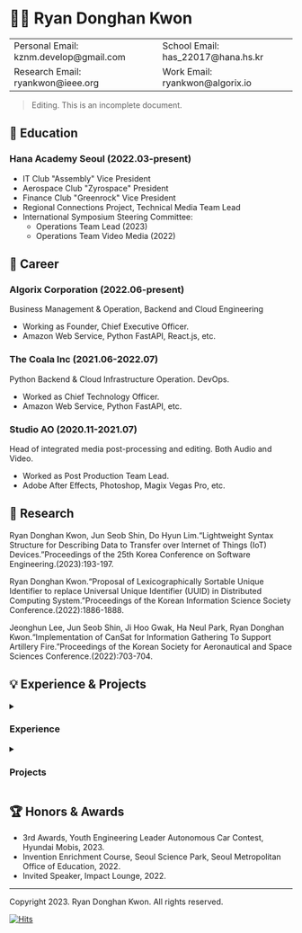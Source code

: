 # 🧑‍💻 Ryan Donghan Kwon

<table border="0">
  <tr>
    <td>Personal Email: kznm.develop@gmail.com</td>
    <td>School Email: has_22017@hana.hs.kr</td>
  </tr>
  <tr>
    <td>Research Email: ryankwon@ieee.org</td>
    <td>Work Email: ryankwon@algorix.io</td>
  </tr>
</table>

> Editing. This is an incomplete document.

## 🏫 Education

### Hana Academy Seoul (2022.03-present)
- IT Club "Assembly" Vice President
- Aerospace Club "Zyrospace" President
- Finance Club "Greenrock" Vice President
- Regional Connections Project, Technical Media Team Lead
- International Symposium Steering Committee:
  - Operations Team Lead (2023)
  - Operations Team Video Media (2022)

## 💼 Career

### Algorix Corporation (2022.06-present)
Business Management & Operation, Backend and Cloud Engineering
- Working as Founder, Chief Executive Officer.
- Amazon Web Service, Python FastAPI, React.js, etc.

### The Coala Inc (2021.06-2022.07)
Python Backend & Cloud Infrastructure Operation. DevOps.
- Worked as Chief Technology Officer.
- Amazon Web Service, Python FastAPI, etc.

### Studio AO (2020.11-2021.07)
Head of integrated media post-processing and editing. Both Audio and Video.
- Worked as Post Production Team Lead.
- Adobe After Effects, Photoshop, Magix Vegas Pro, etc.

## 📑 Research

  Ryan Donghan Kwon, Jun Seob Shin, Do Hyun Lim.“Lightweight Syntax Structure for Describing Data to Transfer over Internet of Things (IoT) Devices.”Proceedings of the 25th Korea Conference on Software Engineering.(2023):193-197.

  Ryan Donghan Kwon.“Proposal of Lexicographically Sortable Unique Identifier to replace Universal Unique Identifier (UUID) in Distributed Computing System.”Proceedings of the Korean Information Science Society Conference.(2022):1886-1888.

  Jeonghun Lee, Jun Seob Shin, Ji Hoo Gwak, Ha Neul Park, Ryan Donghan Kwon.“Implementation of CanSat for Information Gathering To Support Artillery Fire.”Proceedings of the Korean Society for Aeronautical and Space Sciences Conference.(2022):703-704.

## 💡 Experience & Projects

<details>
<summary><h3>Experience</h3></summary>

<h4>MODUPOP: ML + QC (2023.04) <a href="https://festa.io/events/3325">🔗</a></h4>

<h4>BespinGlobal OpsNow360 (2023.02) <a href="https://event.opsnow.com/opsnow360-conference/">🔗</a></h4>

<h4>MODUPOP: JAX/Flax (2023.02) <a href="https://festa.io/events/3118">🔗</a></h4>

<h4>Stripe Product Masterclass for SaaS & Marketplace (2023.01) <a href="https://event-us.kr/stripe/event/54391">SaaS🔗</a> <a href="https://event-us.kr/stripe/event/54392">Marketplace🔗</a></h4>

<h4>IMPACT LOUNGE - Invited Speaker (2022.12) <a href="https://lounge.connect-impact.org/">🔗</a></h4>

<h4>Python Korea End of year Party (2022.12) <a href="https://festa.io/events/2889">🔗</a></h4>

<h4>How Startups go global with Stripe (2022.11) <a href="https://event-us.kr/stripe/event/50555">🔗</a></h4>

<h4>AWS Industry Week (2022.11) <a href="https://aws.amazon.com/ko/events/industry-week/">🔗</a></h4>

<h4>The Junior Conference: Shot 1 - Invited Speaker (2022.07) <a href="https://festa.io/events/2433">🔗</a></h4>

<h4>WoowaBro's GoodJob Conference (2022.04) <a href="https://story.baemin.com/goodjob/">🔗</a></h4>

</details>

<details>
<summary><h3>Projects</h3></summary>

<h4>Twitter Han-river Water Temprature Bot (2020.12)</h4>

<h4>IoT Welding Factory Manufacturing Execution System, Samsung H.I. (2021.05-2021.06)</h4>

<h4>Art Centre Reservation System, Hana Academy Seoul (2022.06)</h4>

<h4>Private Contents Cloud Deployment with NextCloud (2022.06)</h4>

<h4>Product Recognition Service for Visually Impaired (2022.07)</h4>

<h4>Exam Venue Inquiry System (2022.07)</h4>

<h4>IoT Water Level Reporting System, Hana Academy Seoul (2022.08)</h4>

<h4>Braillie Motion Graphics (2022.09)</h4>

<h4>Modern World Map Quiz (2022.09-2022.10)</h4>

<h4>Face Recognition Attendance System (2022.11)</h4>

</details>

## 🏆 Honors & Awards
- 3rd Awards, Youth Engineering Leader Autonomous Car Contest, Hyundai Mobis, 2023.
- Invention Enrichment Course, Seoul Science Park, Seoul Metropolitan Office of Education, 2022.
- Invited Speaker, Impact Lounge, 2022.

---

Copyright 2023. Ryan Donghan Kwon. All rights reserved.

[![Hits](https://hits.seeyoufarm.com/api/count/incr/badge.svg?url=https%3A%2F%2Fryankwon.dev&count_bg=%2379C83D&title_bg=%23555555&icon=&icon_color=%23E7E7E7&title=hits&edge_flat=false)](https://hits.seeyoufarm.com)
